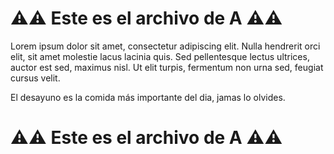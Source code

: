 # ⚠️⚠️ Este es el archivo de **A** ⚠️⚠️

Lorem ipsum dolor sit amet, consectetur adipiscing elit.
Nulla hendrerit orci elit, sit amet molestie lacus lacinia quis.
Sed pellentesque lectus ultrices, auctor est sed, maximus nisl.
Ut elit turpis, fermentum non urna sed, feugiat cursus velit.

El desayuno es la comida más importante del dia, jamas lo olvides.

# ⚠️⚠️ Este es el archivo de **A** ⚠️⚠️

